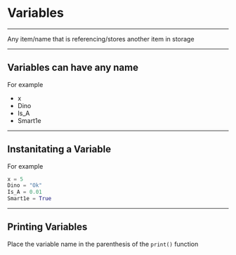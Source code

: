 # Variables

---

Any item/name that is referencing/stores another item in storage

---

## Variables can have any name

For example

* x
* Dino
* Is_A
* Smart1e

---

## Instanitating a Variable

For example

``` python
x = 5
Dino = "Ok"
Is_A = 0.01
Smart1e = True
```

---

## Printing Variables

Place the variable name in the parenthesis of the `print()` function

